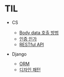 # TIL

- CS
  - [Body data 호출 방법](https://github.com/HyeonWooJo/TIL/blob/main/CS/body-data.md)
  - [인증 인가](https://github.com/HyeonWooJo/TIL/blob/main/CS/%EC%9D%B8%EC%A6%9D%EC%9D%B8%EA%B0%80.md)
  - [RESTful API](https://github.com/HyeonWooJo/TIL/blob/main/CS/restful.md)

- Django
  - [ORM](https://github.com/HyeonWooJo/TIL/blob/main/django/orm.md)
  - [디자인 패턴](https://github.com/HyeonWooJo/TIL/blob/main/django/%EB%94%94%EC%9E%90%EC%9D%B8%ED%8C%A8%ED%84%B4.md)